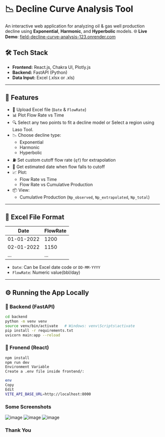 # 📉 Decline Curve Analysis Tool

An interactive web application for analyzing oil & gas well production decline using **Exponential**, **Harmonic**, and **Hyperbolic** models.
🌐 **Live Demo**: [field-decline-curve-analysis-123.onrender.com](https://field-decline-curve-analysis-123.onrender.com/)

## 🛠️ Tech Stack

- **Frontend:** React.js, Chakra UI, Plotly.js
- **Backend:** FastAPI (Python)
- **Data Input:** Excel (.xlsx or .xls)

---

## 🚀 Features

- 📁 Upload Excel file (`Date` & `FlowRate`)
- 📊 Plot Flow Rate vs Time
- 🔍 Select any two points to fit a decline model or Select a region using Laso Tool.
- 📉 Choose decline type:  
  - Exponential  
  - Harmonic  
  - Hyperbolic  
- ⛽ Set custom cutoff flow rate (`qf`) for extrapolation
- 📆 Get estimated date when flow falls to cutoff
- 📈 Plot:
  - Flow Rate vs Time
  - Flow Rate vs Cumulative Production
- 📦 View:
  - Cumulative Production (`Np_observed`, `Np_extrapolated`, `Np_total`)

---

## 📁 Excel File Format

| Date       | FlowRate |
|------------|----------|
| 01-01-2022 | 1200     |
| 02-01-2022 | 1150     |
| ...        | ...      |

- `Date`: Can be Excel date code or `DD-MM-YYYY`
- `FlowRate`: Numeric value(bbl/day)

---

## ⚙️ Running the App Locally
### 🧠 Backend (FastAPI)

```bash
cd backend
python -m venv venv
source venv/bin/activate   # Windows: venv\Scripts\activate
pip install -r requirements.txt
uvicorn main:app --reload
```
### 🧠 Fronend (React)
```bash
npm install
npm run dev
Environment Variable
Create a .env file inside frontend/:

env
Copy
Edit
VITE_API_BASE_URL=http://localhost:8000
```
### Some Screenshots
![image](https://github.com/user-attachments/assets/37bc5cac-98ea-4657-83b9-193f4aaa7657)
![image](https://github.com/user-attachments/assets/84050abc-705d-4e39-ae10-c52d51d9c55f)
![image](https://github.com/user-attachments/assets/9c351fce-fdc1-47b9-8857-5d94cb59556d)

### Thank You
